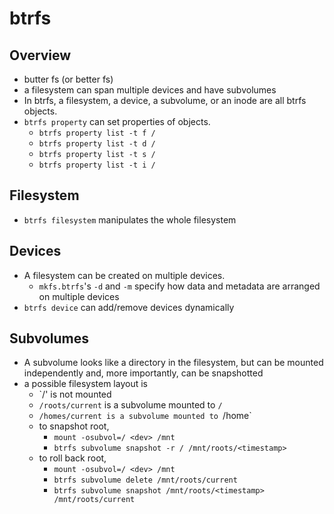 btrfs
=====

## Overview

- butter fs (or better fs)
- a filesystem can span multiple devices and have subvolumes
- In btrfs, a filesystem, a device, a subvolume, or an inode are all btrfs objects.
- `btrfs property` can set properties of objects.
  - `btrfs property list -t f /`
  - `btrfs property list -t d /`
  - `btrfs property list -t s /`
  - `btrfs property list -t i /`

## Filesystem

- `btrfs filesystem` manipulates the whole filesystem

## Devices

- A filesystem can be created on multiple devices.
  - `mkfs.btrfs`'s `-d` and `-m` specify how data and metadata are arranged on
    multiple devices
- `btrfs device` can add/remove devices dynamically

## Subvolumes

- A subvolume looks like a directory in the filesystem, but can be mounted
  independently and, more importantly, can be snapshotted
- a possible filesystem layout is
  - `/' is not mounted
  - `/roots/current` is a subvolume mounted to `/`
  - `/homes/current is a subvolume mounted to `/home`
  - to snapshot root,
    - `mount -osubvol=/ <dev> /mnt`
    - `btrfs subvolume snapshot -r / /mnt/roots/<timestamp>`
  - to roll back root,
    - `mount -osubvol=/ <dev> /mnt`
    - `btrfs subvolume delete /mnt/roots/current`
    - `btrfs subvolume snapshot /mnt/roots/<timestamp> /mnt/roots/current`
